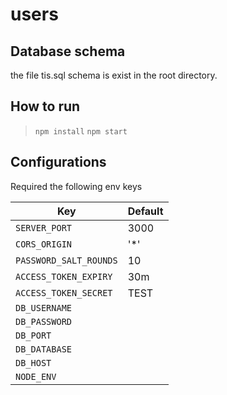 # users

## Database schema

the file tis.sql schema is exist in the root directory.
## How to run
> `npm install`
> `npm start`

## Configurations

Required the following env keys

| Key                                       | Default |
| ----------------------------------------- | ------- |
| `SERVER_PORT`                         | 3000    |
| `CORS_ORIGIN`                             | '*'    |
| `PASSWORD_SALT_ROUNDS`                    | 10      |
| `ACCESS_TOKEN_EXPIRY`                     |    30m   |
| `ACCESS_TOKEN_SECRET`                     |    TEST  |
| `DB_USERNAME`                   |         |
| `DB_PASSWORD`                   |         |
| `DB_PORT`                       |         |
| `DB_DATABASE`                   |         |
| `DB_HOST`                       |         |
| `NODE_ENV`                                |         |
